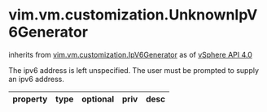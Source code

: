 vim.vm.customization.UnknownIpV6Generator
=========================================
inherits from [vim.vm.customization.IpV6Generator](docs/vim.vm.customization.IpV6Generator.md)
as of [vSphere API 4.0](vim.version.md#vim.version.version5)


The ipv6 address is left unspecified. The user must be prompted to supply an ipv6   address.

| property | type | optional | priv | desc |
|:---------|:-----|:---------|:-----|:-----|


